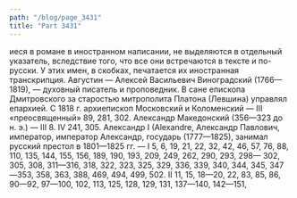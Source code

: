 ```yaml
---
path: "/blog/page_3431"
title: "Part 3431"
---
```


иеся в романе в иностранном написании, не выделяются в отдельный указатель, вследствие того, что все они встречаются в тексте и по-русски. У этих имен, в скобках, печатается их иностранная транскрипция.
Августин — Алексей Васильевич Виноградский (1766—1819), — духовный писатель и проповедник. В сане епископа Дмитровского за старостью митрополита Платона (Левшина) управлял епархией. С 1818 г. архиепископ Московский и Коломенский — III «преосвященный» 89, 281, 302.
Александр Македонский (356—323 до н. э.) — III 8. IV 241, 305.
Александр I (Alexandre, Александр Павлович, император, император Александр, государь (1777—1825), занимал русский престол в 1801—1825 гг. — I 5, 6, 19, 21, 22, 32, 42, 46, 57, 76, 88, 110, 135, 144, 155, 156, 189, 190, 193, 209, 249, 262, 290, 293, 298— 302, 305, 308, 311—316, 318, 322, 323, 325, 329, 336, 339, 340, 344, 345, 347—353, 358, 363, 388, 469, 494, 499, 502. II 11, 15, 18—20, 22, 83, 85, 86, 90—92, 97—100, 102, 113, 125, 128, 129, 131, 137—140, 142—151, 
